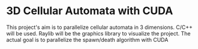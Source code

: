 # 3D Cellular Automata with CUDA

This project's aim is to parallelize cellular automata in 3 dimensions. C/C++ will be used. Raylib will be the graphics library to visualize the project. The actual goal is to parallelize the spawn/death algorithm with CUDA
